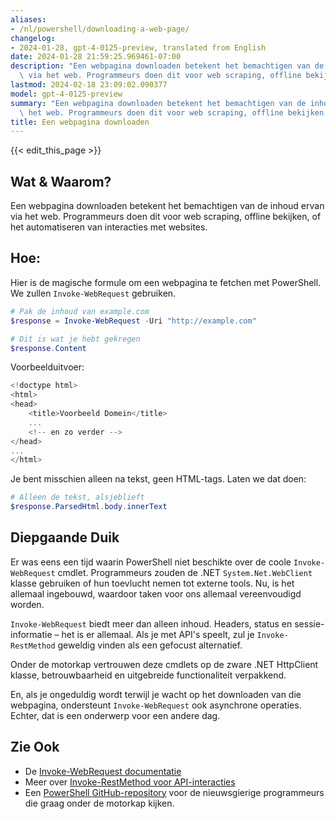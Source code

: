 ```yaml
---
aliases:
- /nl/powershell/downloading-a-web-page/
changelog:
- 2024-01-28, gpt-4-0125-preview, translated from English
date: 2024-01-28 21:59:25.969461-07:00
description: "Een webpagina downloaden betekent het bemachtigen van de inhoud ervan\
  \ via het web. Programmeurs doen dit voor web scraping, offline bekijken, of het\u2026"
lastmod: 2024-02-18 23:09:02.090377
model: gpt-4-0125-preview
summary: "Een webpagina downloaden betekent het bemachtigen van de inhoud ervan via\
  \ het web. Programmeurs doen dit voor web scraping, offline bekijken, of het\u2026"
title: Een webpagina downloaden
---
```


{{< edit_this_page >}}

## Wat & Waarom?
Een webpagina downloaden betekent het bemachtigen van de inhoud ervan via het web. Programmeurs doen dit voor web scraping, offline bekijken, of het automatiseren van interacties met websites.

## Hoe:
Hier is de magische formule om een webpagina te fetchen met PowerShell. We zullen `Invoke-WebRequest` gebruiken.

```PowerShell
# Pak de inhoud van example.com
$response = Invoke-WebRequest -Uri "http://example.com"

# Dit is wat je hebt gekregen
$response.Content
```

Voorbeelduitvoer:

```PowerShell
<!doctype html>
<html>
<head>
    <title>Voorbeeld Domein</title>
    ...
    <!-- en zo verder -->
</head>
...
</html>
```

Je bent misschien alleen na tekst, geen HTML-tags. Laten we dat doen:

```PowerShell
# Alleen de tekst, alsjeblieft
$response.ParsedHtml.body.innerText
```

## Diepgaande Duik
Er was eens een tijd waarin PowerShell niet beschikte over de coole `Invoke-WebRequest` cmdlet. Programmeurs zouden de .NET `System.Net.WebClient` klasse gebruiken of hun toevlucht nemen tot externe tools. Nu, is het allemaal ingebouwd, waardoor taken voor ons allemaal vereenvoudigd worden.

`Invoke-WebRequest` biedt meer dan alleen inhoud. Headers, status en sessie-informatie – het is er allemaal. Als je met API's speelt, zul je `Invoke-RestMethod` geweldig vinden als een gefocust alternatief.

Onder de motorkap vertrouwen deze cmdlets op de zware .NET HttpClient klasse, betrouwbaarheid en uitgebreide functionaliteit verpakkend.

En, als je ongeduldig wordt terwijl je wacht op het downloaden van die webpagina, ondersteunt `Invoke-WebRequest` ook asynchrone operaties. Echter, dat is een onderwerp voor een andere dag.

## Zie Ook
- De [Invoke-WebRequest documentatie](https://docs.microsoft.com/en-us/powershell/module/microsoft.powershell.utility/invoke-webrequest)
- Meer over [Invoke-RestMethod voor API-interacties](https://docs.microsoft.com/en-us/powershell/module/microsoft.powershell.utility/invoke-restmethod)
- Een [PowerShell GitHub-repository](https://github.com/PowerShell/PowerShell) voor de nieuwsgierige programmeurs die graag onder de motorkap kijken.
